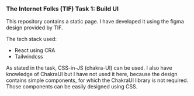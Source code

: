### The Internet Folks (TIF) Task 1: Build UI

This repository contains a static page. I have developed it using the figma design provided by TIF.

The tech stack used:
- React using CRA
- Tailwindcss

As stated in the task, CSS-in-JS (chakra-UI) can be used. I also have knowledge of ChakraUI but I have not used it here, because the design contains simple components, for which the ChakraUI library is not required. Those components can be easily designed using CSS.

